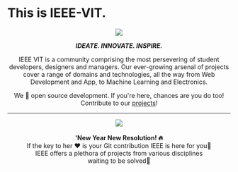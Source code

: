 
# This is IEEE-VIT.



<p align="center">
  <img src="https://github.com/IEEE-VIT/.github/blob/main/profile/IEEE%20Space.png">
</p>

<p align="center">
<b><i>IDEATE. INNOVATE. INSPIRE.</i></b>
</p>

<p align="center">
IEEE VIT is a community comprising the most persevering of student developers, designers and managers. Our ever-growing arsenal of projects cover a range of domains and technologies, all the way from Web Development and App, to Machine Learning and Electronics. 
</p>
<p align="center">
We 💙 open source development. If you're here, chances are you do too! Contribute to our <a href="https://github.com/orgs/IEEE-VIT/repositories">projects</a>!
</p>

-----------------------------------------------------------------
<div align="center">
  <img src ="https://github.com/IEEE-VIT/.github/blob/main/profile/ReadMeJanMeme.png">
  <br>
  <br>
  <b>'New Year New Resolution! 🔥</b> 
  <br>If the key to her ❤ is your Git contribution
IEEE is here for you💪
  <br>IEEE offers a plethora of projects from various disciplines waiting to be solved<a href="https://www.youtube.com/watch?v=24u3NoPvgMw" style="text-decoration:none">🥳</a>
</div>






